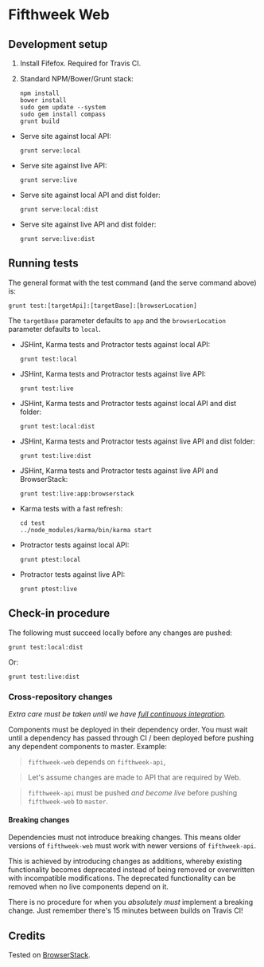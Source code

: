 # Fifthweek Web

## Development setup

1.  Install Fifefox. Required for Travis CI.

2.  Standard NPM/Bower/Grunt stack:
     
        npm install
        bower install
        sudo gem update --system
        sudo gem install compass
        grunt build

-   Serve site against local API:

        grunt serve:local
       
-   Serve site against live API:

        grunt serve:live
    
-   Serve site against local API and dist folder:

        grunt serve:local:dist
        
-   Serve site against live API and dist folder:

        grunt serve:live:dist
   

## Running tests

The general format with the test command (and the serve command above) is:

    grunt test:[targetApi]:[targetBase]:[browserLocation]

The `targetBase` parameter defaults to `app` and the `browserLocation` parameter defaults to `local`.

-   JSHint, Karma tests and Protractor tests against local API:

        grunt test:local

-   JSHint, Karma tests and Protractor tests against live API:

        grunt test:live

-   JSHint, Karma tests and Protractor tests against local API and dist folder:

        grunt test:local:dist

-   JSHint, Karma tests and Protractor tests against live API and dist folder:

        grunt test:live:dist

-   JSHint, Karma tests and Protractor tests against live API and BrowserStack:

        grunt test:live:app:browserstack

-   Karma tests with a fast refresh:

        cd test
        ../node_modules/karma/bin/karma start

-   Protractor tests against local API:

        grunt ptest:local

-   Protractor tests against live API:

        grunt ptest:live





## Check-in procedure

The following must succeed locally before any changes are pushed:

    grunt test:local:dist
    
Or:

    grunt test:live:dist
    
### Cross-repository changes

*Extra care must be taken until we have [full continuous integration][full-ci-issue].*

Components must be deployed in their dependency order. You must wait until a dependency has passed through CI / been 
deployed before pushing any dependent components to master. Example:
 
> `fifthweek-web` depends on `fifthweek-api`, 

> Let's assume changes are made to API that are required by Web.

> `fifthweek-api` must be pushed *and become live* before pushing `fifthweek-web` to `master`.

#### Breaking changes

Dependencies must not introduce breaking changes. This means older versions of `fifthweek-web` must work with newer 
versions of `fifthweek-api`. 

This is achieved by introducing changes as additions, whereby existing functionality becomes deprecated instead of being 
removed or overwritten with incompatible modifications. The deprecated functionality can be removed when no live 
components depend on it.

There is no procedure for when you *absolutely must* implement a breaking change. Just remember there's 15 minutes 
between builds on Travis CI!

## Credits

Tested on [BrowserStack](http://www.browserstack.com).


[full-ci-issue]: https://github.com/fifthweek/fifthweek-web/issues/40 "Issue #40: Full Continuous Integration"
